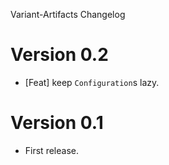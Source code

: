 Variant-Artifacts Changelog

# Version 0.2
* [Feat] keep `Configuration`s lazy. 

# Version 0.1
* First release.
